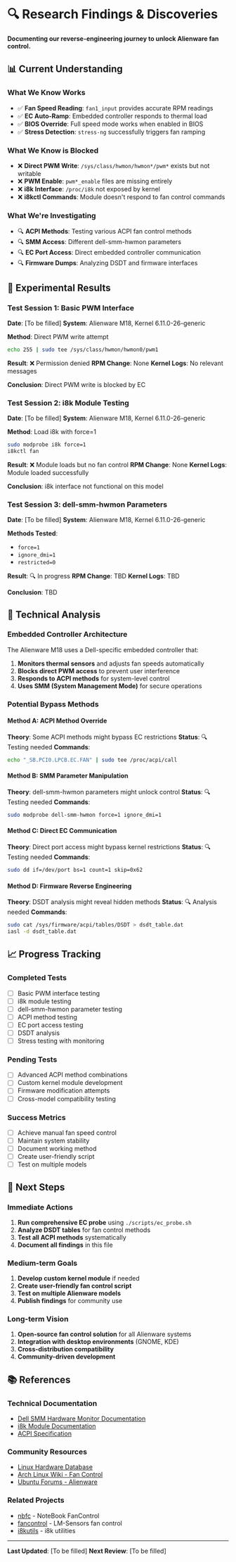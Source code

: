 # 🔍 Research Findings & Discoveries

**Documenting our reverse-engineering journey to unlock Alienware fan control.**

## 📊 Current Understanding

### What We Know Works
- ✅ **Fan Speed Reading**: `fan1_input` provides accurate RPM readings
- ✅ **EC Auto-Ramp**: Embedded controller responds to thermal load
- ✅ **BIOS Override**: Full speed mode works when enabled in BIOS
- ✅ **Stress Detection**: `stress-ng` successfully triggers fan ramping

### What We Know is Blocked
- ❌ **Direct PWM Write**: `/sys/class/hwmon/hwmon*/pwm*` exists but not writable
- ❌ **PWM Enable**: `pwm*_enable` files are missing entirely
- ❌ **i8k Interface**: `/proc/i8k` not exposed by kernel
- ❌ **i8kctl Commands**: Module doesn't respond to fan control commands

### What We're Investigating
- 🔍 **ACPI Methods**: Testing various ACPI fan control methods
- 🔍 **SMM Access**: Different dell-smm-hwmon parameters
- 🔍 **EC Port Access**: Direct embedded controller communication
- 🔍 **Firmware Dumps**: Analyzing DSDT and firmware interfaces

## 🧪 Experimental Results

### Test Session 1: Basic PWM Interface
**Date**: [To be filled]
**System**: Alienware M18, Kernel 6.11.0-26-generic

**Method**: Direct PWM write attempt
```bash
echo 255 | sudo tee /sys/class/hwmon/hwmon0/pwm1
```

**Result**: ❌ Permission denied
**RPM Change**: None
**Kernel Logs**: No relevant messages

**Conclusion**: Direct PWM write is blocked by EC

### Test Session 2: i8k Module Testing
**Date**: [To be filled]
**System**: Alienware M18, Kernel 6.11.0-26-generic

**Method**: Load i8k with force=1
```bash
sudo modprobe i8k force=1
i8kctl fan
```

**Result**: ❌ Module loads but no fan control
**RPM Change**: None
**Kernel Logs**: Module loaded successfully

**Conclusion**: i8k interface not functional on this model

### Test Session 3: dell-smm-hwmon Parameters
**Date**: [To be filled]
**System**: Alienware M18, Kernel 6.11.0-26-generic

**Methods Tested**:
- `force=1`
- `ignore_dmi=1`
- `restricted=0`

**Result**: 🔍 In progress
**RPM Change**: TBD
**Kernel Logs**: TBD

**Conclusion**: TBD

## 🔬 Technical Analysis

### Embedded Controller Architecture
The Alienware M18 uses a Dell-specific embedded controller that:
1. **Monitors thermal sensors** and adjusts fan speeds automatically
2. **Blocks direct PWM access** to prevent user interference
3. **Responds to ACPI methods** for system-level control
4. **Uses SMM (System Management Mode)** for secure operations

### Potential Bypass Methods

#### Method A: ACPI Method Override
**Theory**: Some ACPI methods might bypass EC restrictions
**Status**: 🔍 Testing needed
**Commands**:
```bash
echo "_SB.PCI0.LPCB.EC.FAN" | sudo tee /proc/acpi/call
```

#### Method B: SMM Parameter Manipulation
**Theory**: dell-smm-hwmon parameters might unlock control
**Status**: 🔍 Testing needed
**Commands**:
```bash
sudo modprobe dell-smm-hwmon force=1 ignore_dmi=1
```

#### Method C: Direct EC Communication
**Theory**: Direct port access might bypass kernel restrictions
**Status**: 🔍 Testing needed
**Commands**:
```bash
sudo dd if=/dev/port bs=1 count=1 skip=0x62
```

#### Method D: Firmware Reverse Engineering
**Theory**: DSDT analysis might reveal hidden methods
**Status**: 🔍 Analysis needed
**Commands**:
```bash
sudo cat /sys/firmware/acpi/tables/DSDT > dsdt_table.dat
iasl -d dsdt_table.dat
```

## 📈 Progress Tracking

### Completed Tests
- [ ] Basic PWM interface testing
- [ ] i8k module testing
- [ ] dell-smm-hwmon parameter testing
- [ ] ACPI method testing
- [ ] EC port access testing
- [ ] DSDT analysis
- [ ] Stress testing with monitoring

### Pending Tests
- [ ] Advanced ACPI method combinations
- [ ] Custom kernel module development
- [ ] Firmware modification attempts
- [ ] Cross-model compatibility testing

### Success Metrics
- [ ] Achieve manual fan speed control
- [ ] Maintain system stability
- [ ] Document working method
- [ ] Create user-friendly script
- [ ] Test on multiple models

## 🎯 Next Steps

### Immediate Actions
1. **Run comprehensive EC probe** using `./scripts/ec_probe.sh`
2. **Analyze DSDT tables** for fan control methods
3. **Test all ACPI methods** systematically
4. **Document all findings** in this file

### Medium-term Goals
1. **Develop custom kernel module** if needed
2. **Create user-friendly fan control script**
3. **Test on multiple Alienware models**
4. **Publish findings** for community use

### Long-term Vision
1. **Open-source fan control solution** for all Alienware systems
2. **Integration with desktop environments** (GNOME, KDE)
3. **Cross-distribution compatibility**
4. **Community-driven development**

## 📚 References

### Technical Documentation
- [Dell SMM Hardware Monitor Documentation](https://www.kernel.org/doc/html/latest/hwmon/dell-smm-hwmon.html)
- [i8k Module Documentation](https://www.kernel.org/doc/html/latest/hwmon/i8k.html)
- [ACPI Specification](https://uefi.org/specifications)

### Community Resources
- [Linux Hardware Database](https://linux-hardware.org/)
- [Arch Linux Wiki - Fan Control](https://wiki.archlinux.org/title/Fan_speed_control)
- [Ubuntu Forums - Alienware](https://ubuntuforums.org/forumdisplay.php?f=331)

### Related Projects
- [nbfc](https://github.com/hirschmann/nbfc) - NoteBook FanControl
- [fancontrol](https://github.com/lm-sensors/lm-sensors) - LM-Sensors fan control
- [i8kutils](https://github.com/vitorafsr/i8kutils) - i8k utilities

---

**Last Updated**: [To be filled]
**Next Review**: [To be filled] 
